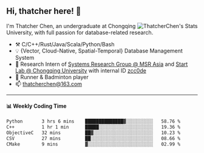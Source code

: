 ## Hi, thatcher here! :wave:

<img align="right" src="https://github-readme-stats.vercel.app/api?username=thatcherchen&title_color=333&text_color=777" alt="ThatcherChen's Stats" >

I'm Thatcher Chen, an undergraduate at Chongqing University, with full passion for database-related research.

- :hammer_and_pick:  C/C++/Rust/Java/Scala/Python/Bash
- :bulb:  {Vector, Cloud-Native, Spatial-Temporal} Database Management System
- :telescope:  Research Intern of [Systems Research Group @ MSR Asia](https://www.microsoft.com/en-us/research/group/systems-research-group-asia) and [Start Lab @ Chongqing University](https://github.com/Spatio-Temporal-Lab) with internal ID [zcc0de](https://github.com/zcc0de)
- :seedling:  Runner & Badminton player
- :mailbox: thatcherchen@163.com

---

#### :bar_chart: Weekly Coding Time

<!--START_SECTION:waka-->

```txt
Python       3 hrs 6 mins    ██████████████▓░░░░░░░░░░   58.76 %
C++          1 hr 1 min      █████░░░░░░░░░░░░░░░░░░░░   19.36 %
ObjectiveC   32 mins         ██▓░░░░░░░░░░░░░░░░░░░░░░   10.23 %
CSV          27 mins         ██░░░░░░░░░░░░░░░░░░░░░░░   08.66 %
CMake        9 mins          ▓░░░░░░░░░░░░░░░░░░░░░░░░   02.99 %
```

<!--END_SECTION:waka-->
